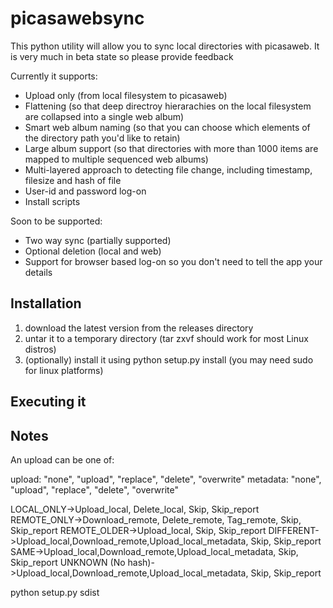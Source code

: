 # picasawebsync

This python utility will allow you to sync local directories with picasaweb. It is very much in beta state so please provide feedback

Currently it supports:

* Upload only (from local filesystem to picasaweb)
* Flattening (so that deep directroy hierarachies on the local filesystem are collapsed into a single web album)
* Smart web album naming (so that you can choose which elements of the directory path you'd like to retain)
* Large album support (so that directories with more than 1000 items are mapped to multiple sequenced web albums)
* Multi-layered approach to detecting file change, including timestamp, filesize and hash of file
* User-id and password log-on
* Install scripts

Soon to be supported:

* Two way sync (partially supported)
* Optional deletion (local and web)
* Support for browser based log-on so you don't need to tell the app your details

## Installation

1. download the latest version from the releases directory
2. untar it to a temporary directory (tar zxvf <filename> should work for most Linux distros)
3. (optionally) install it using 
    python setup.py install 
(you may need sudo for linux platforms)

## Executing it



    



Notes
--------

An upload can be one of:

upload: "none", "upload", "replace", "delete", "overwrite"
metadata: "none", "upload", "replace", "delete", "overwrite"


LOCAL_ONLY->Upload_local, Delete_local, Skip, Skip_report
REMOTE_ONLY->Download_remote, Delete_remote, Tag_remote, Skip, Skip_report
REMOTE_OLDER->Upload_local, Skip, Skip_report
DIFFERENT->Upload_local,Download_remote,Upload_local_metadata, Skip, Skip_report
SAME->Upload_local,Download_remote,Upload_local_metadata, Skip, Skip_report
UNKNOWN (No hash)->Upload_local,Download_remote,Upload_local_metadata, Skip, Skip_report

python setup.py sdist
